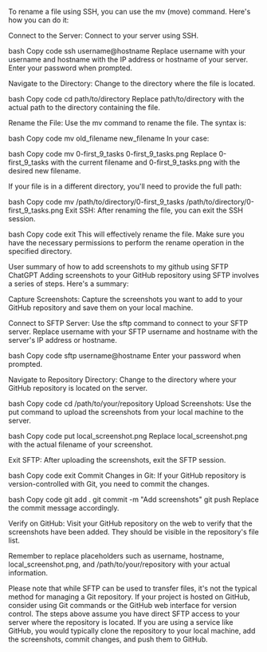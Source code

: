 To rename a file using SSH, you can use the mv (move) command. Here's how you can do it:

Connect to the Server:
Connect to your server using SSH.

bash
Copy code
ssh username@hostname
Replace username with your username and hostname with the IP address or hostname of your server. Enter your password when prompted.

Navigate to the Directory:
Change to the directory where the file is located.

bash
Copy code
cd path/to/directory
Replace path/to/directory with the actual path to the directory containing the file.

Rename the File:
Use the mv command to rename the file. The syntax is:

bash
Copy code
mv old_filename new_filename
In your case:

bash
Copy code
mv 0-first_9_tasks 0-first_9_tasks.png
Replace 0-first_9_tasks with the current filename and 0-first_9_tasks.png with the desired new filename.

If your file is in a different directory, you'll need to provide the full path:

bash
Copy code
mv /path/to/directory/0-first_9_tasks /path/to/directory/0-first_9_tasks.png
Exit SSH:
After renaming the file, you can exit the SSH session.

bash
Copy code
exit
This will effectively rename the file. Make sure you have the necessary permissions to perform the rename operation in the specified directory.

User
summary of how to add screenshots to my github using SFTP
ChatGPT
Adding screenshots to your GitHub repository using SFTP involves a series of steps. Here's a summary:

Capture Screenshots:
Capture the screenshots you want to add to your GitHub repository and save them on your local machine.

Connect to SFTP Server:
Use the sftp command to connect to your SFTP server. Replace username with your SFTP username and hostname with the server's IP address or hostname.

bash
Copy code
sftp username@hostname
Enter your password when prompted.

Navigate to Repository Directory:
Change to the directory where your GitHub repository is located on the server.

bash
Copy code
cd /path/to/your/repository
Upload Screenshots:
Use the put command to upload the screenshots from your local machine to the server.

bash
Copy code
put local_screenshot.png
Replace local_screenshot.png with the actual filename of your screenshot.

Exit SFTP:
After uploading the screenshots, exit the SFTP session.

bash
Copy code
exit
Commit Changes in Git:
If your GitHub repository is version-controlled with Git, you need to commit the changes.

bash
Copy code
git add .
git commit -m "Add screenshots"
git push
Replace the commit message accordingly.

Verify on GitHub:
Visit your GitHub repository on the web to verify that the screenshots have been added. They should be visible in the repository's file list.

Remember to replace placeholders such as username, hostname, local_screenshot.png, and /path/to/your/repository with your actual information.

Please note that while SFTP can be used to transfer files, it's not the typical method for managing a Git repository. If your project is hosted on GitHub, consider using Git commands or the GitHub web interface for version control. The steps above assume you have direct SFTP access to your server where the repository is located. If you are using a service like GitHub, you would typically clone the repository to your local machine, add the screenshots, commit changes, and push them to GitHub.

